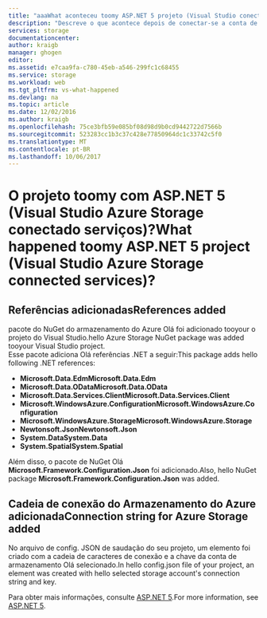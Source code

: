 ```yaml
---
title: "aaaWhat aconteceu toomy ASP.NET 5 projeto (Visual Studio conectado serviços) | Microsoft Docs"
description: "Descreve o que acontece depois de conectar-se a conta de armazenamento do Azure tooan em um projeto do Visual Studio ASP.NET 5 usando o Visual Studio conectada a serviços"
services: storage
documentationcenter: 
author: kraigb
manager: ghogen
editor: 
ms.assetid: e7caa9fa-c780-45eb-a546-299fc1c68455
ms.service: storage
ms.workload: web
ms.tgt_pltfrm: vs-what-happened
ms.devlang: na
ms.topic: article
ms.date: 12/02/2016
ms.author: kraigb
ms.openlocfilehash: 75ce3bfb59e085bf08d98d9b0cd9442722d7566b
ms.sourcegitcommit: 523283cc1b3c37c428e77850964dc1c33742c5f0
ms.translationtype: MT
ms.contentlocale: pt-BR
ms.lasthandoff: 10/06/2017
---
```

# <a name="what-happened-toomy-aspnet-5-project-visual-studio-azure-storage-connected-services"></a><span data-ttu-id="fcd0d-103">O projeto toomy com ASP.NET 5 (Visual Studio Azure Storage conectado serviços)?</span><span class="sxs-lookup"><span data-stu-id="fcd0d-103">What happened toomy ASP.NET 5 project (Visual Studio Azure Storage connected services)?</span></span>
## <a name="references-added"></a><span data-ttu-id="fcd0d-104">Referências adicionadas</span><span class="sxs-lookup"><span data-stu-id="fcd0d-104">References added</span></span>
<span data-ttu-id="fcd0d-105">pacote do NuGet do armazenamento do Azure Olá foi adicionado tooyour o projeto do Visual Studio.</span><span class="sxs-lookup"><span data-stu-id="fcd0d-105">hello Azure Storage NuGet package was added tooyour Visual Studio project.</span></span>  
<span data-ttu-id="fcd0d-106">Esse pacote adiciona Olá referências .NET a seguir:</span><span class="sxs-lookup"><span data-stu-id="fcd0d-106">This package adds hello following .NET references:</span></span>

* <span data-ttu-id="fcd0d-107">**Microsoft.Data.Edm**</span><span class="sxs-lookup"><span data-stu-id="fcd0d-107">**Microsoft.Data.Edm**</span></span>
* <span data-ttu-id="fcd0d-108">**Microsoft.Data.OData**</span><span class="sxs-lookup"><span data-stu-id="fcd0d-108">**Microsoft.Data.OData**</span></span>
* <span data-ttu-id="fcd0d-109">**Microsoft.Data.Services.Client**</span><span class="sxs-lookup"><span data-stu-id="fcd0d-109">**Microsoft.Data.Services.Client**</span></span>
* <span data-ttu-id="fcd0d-110">**Microsoft.WindowsAzure.Configuration**</span><span class="sxs-lookup"><span data-stu-id="fcd0d-110">**Microsoft.WindowsAzure.Configuration**</span></span>
* <span data-ttu-id="fcd0d-111">**Microsoft.WindowsAzure.Storage**</span><span class="sxs-lookup"><span data-stu-id="fcd0d-111">**Microsoft.WindowsAzure.Storage**</span></span>
* <span data-ttu-id="fcd0d-112">**Newtonsoft.Json**</span><span class="sxs-lookup"><span data-stu-id="fcd0d-112">**Newtonsoft.Json**</span></span>
* <span data-ttu-id="fcd0d-113">**System.Data**</span><span class="sxs-lookup"><span data-stu-id="fcd0d-113">**System.Data**</span></span>
* <span data-ttu-id="fcd0d-114">**System.Spatial**</span><span class="sxs-lookup"><span data-stu-id="fcd0d-114">**System.Spatial**</span></span>

<span data-ttu-id="fcd0d-115">Além disso, o pacote de NuGet Olá **Microsoft.Framework.Configuration.Json** foi adicionado.</span><span class="sxs-lookup"><span data-stu-id="fcd0d-115">Also, hello NuGet package **Microsoft.Framework.Configuration.Json** was added.</span></span>

## <a name="connection-string-for-azure-storage-added"></a><span data-ttu-id="fcd0d-116">Cadeia de conexão do Armazenamento do Azure adicionada</span><span class="sxs-lookup"><span data-stu-id="fcd0d-116">Connection string for Azure Storage added</span></span>
<span data-ttu-id="fcd0d-117">No arquivo de config. JSON de saudação do seu projeto, um elemento foi criado com a cadeia de caracteres de conexão e a chave da conta de armazenamento Olá selecionado.</span><span class="sxs-lookup"><span data-stu-id="fcd0d-117">In hello config.json file of your project, an element was created with hello selected storage account's connection string and key.</span></span>

<span data-ttu-id="fcd0d-118">Para obter mais informações, consulte [ASP.NET 5](http://www.asp.net/vnext).</span><span class="sxs-lookup"><span data-stu-id="fcd0d-118">For more information, see [ASP.NET 5](http://www.asp.net/vnext).</span></span>

